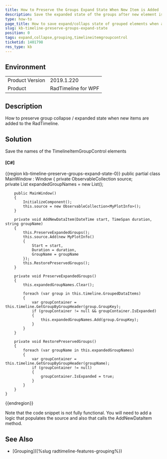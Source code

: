 ```yaml
---
title: How to Preserve the Groups Expand State When New Item is Added
description: Save the expanded state of the groups after new element is inserted in the ItemsSource of the RadTimeline control.
type: how-to
page_title: How to save expand/collaps state of grouped elements when a new item is added
slug: kb-timeline-preserve-groups-expand-state
position: 0
tags: expand,collapse,grouping,timelineitemgroupcontrol
ticketid: 1401798
res_type: kb
---
```


## Environment
<table>
	<tr>
		<td>Product Version</td>
		<td>2019.1.220</td>
	</tr>
	<tr>
		<td>Product</td>
		<td>RadTimeline for WPF</td>
	</tr>
</table>

## Description

How to preserve group collapse / expanded state when new items are added to the RadTimeline.

## Solution

Save the names of the TimelineItemGroupControl elements

#### __[C#]__
{{region kb-timeline-preserve-groups-expand-state-0}}
	public partial class MainWindow : Window
    {
        private ObservableCollection<MyPlotInfo> source;        
        private List<string> expandedGroupNames = new List<string>();
        
        public MainWindow()
        {
            InitializeComponent();            
            this.source = new ObservableCollection<MyPlotInfo>();
        }        

        private void AddNewDataItem(DateTime start, TimeSpan duration, string groupName)
        {
            this.PreserveExpandedGroups();
            this.source.Add(new MyPlotInfo()
            {
                Start = start,
                Duration = duration,
                GroupName = groupName
            });
            this.RestorePreservedGroups();
        }
        
        private void PreserveExpandedGroups()
        {
            this.expandedGroupNames.Clear();

            foreach (var group in this.timeline.GroupedDataItems)
            {                
                var groupContainer = this.timeline.GetGroupByGroupHeader(group.GroupKey);
                if (groupContainer != null && groupContainer.IsExpanded)
                {
                    this.expandedGroupNames.Add(group.GroupKey);
                }
            }
        }

        private void RestorePreservedGroups()
        {
            foreach (var groupName in this.expandedGroupNames)
            {
                var groupContainer = this.timeline.GetGroupByGroupHeader(groupName);
                if (groupContainer != null)
                {
                    groupContainer.IsExpanded = true;
                }                
            }
        }
    }
{{endregion}}

Note that the code snippet is not fully functional. You will need to add a logic that populates the source and also that calls the AddNewDataItem method.

## See Also

* [Grouping]({%slug radtimeline-features-grouping%})